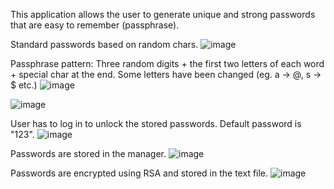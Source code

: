 This application allows the user to generate unique and strong passwords that are easy to remember (passphrase).

Standard passwords based on random chars.
![image](https://github.com/gracjanh/PasswordGenerator/assets/74767350/95652496-186a-41e3-96ab-87a8303eb95e)

Passphrase pattern: Three random digits + the first two letters of each word + special char at the end. Some letters have been changed (eg. a -> @, s -> $ etc.)
![image](https://github.com/gracjanh/PasswordGenerator/assets/74767350/e27d3142-17ee-41ad-86a6-8317e9bfdf29)

![image](https://github.com/gracjanh/PasswordGenerator/assets/74767350/5c006a42-c047-43aa-a528-50a591dfcb7d)

User has to log in to unlock the stored passwords. Default password is "123".
![image](https://github.com/gracjanh/PasswordGenerator/assets/74767350/43e3efe0-8b5e-4342-a158-38e16e67d3eb)

Passwords are stored in the manager.
![image](https://github.com/gracjanh/PasswordGenerator/assets/74767350/df8dd9e7-e324-4b27-b177-5c2c8de1d5cb)

Passwords are encrypted using RSA and stored in the text file.
![image](https://github.com/gracjanh/PasswordGenerator/assets/74767350/e8b1d4a0-28fe-4f97-b75b-8b280f878686)



